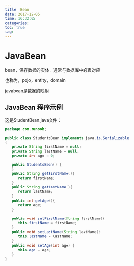 ```yaml
---
title: Bean
date: 2017-12-05
time: 16:32:05
categories: 
toc: true
tag: 
---
```

</p>

# JavaBean
bean，保存数据的实体，通常与数据库中的表对应

也称为，pojo，entity，domain

javabean是数据的映射

## JavaBean 程序示例
这是StudentBean.java文件：
```java
package com.runoob;

public class StudentsBean implements java.io.Serializable
{
   private String firstName = null;
   private String lastName = null;
   private int age = 0;

   public StudentsBean() {
   }
   public String getFirstName(){
      return firstName;
   }
   public String getLastName(){
      return lastName;
   }
   public int getAge(){
      return age;
   }

   public void setFirstName(String firstName){
      this.firstName = firstName;
   }
   public void setLastName(String lastName){
      this.lastName = lastName;
   }
   public void setAge(int age) {
      this.age = age;
   }
}
```